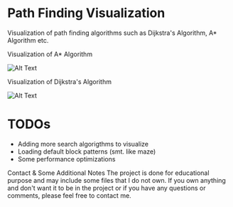 # Path Finding Visualization
Visualization of path finding algorithms such as Dijkstra's Algorithm, A* Algorithm etc.

Visualization of A* Algorithm

![Alt Text](https://media.giphy.com/media/SHCgtSCjBMIUO2iNM8/giphy.gif)


Visualization of Dijkstra's Algorithm

![Alt Text](https://media.giphy.com/media/5mlCDdpCfgyTUlDQFH/giphy.gif)

# TODOs

* Adding more search algorigthms to visualize
* Loading default block patterns (smt. like maze)
* Some performance optimizations


Contact & Some Additional Notes
The project is done for educational purpose and may include some files that I do not own. If you own anything and don't want it to be in the project or if you have any questions or comments, please feel free to contact me.
